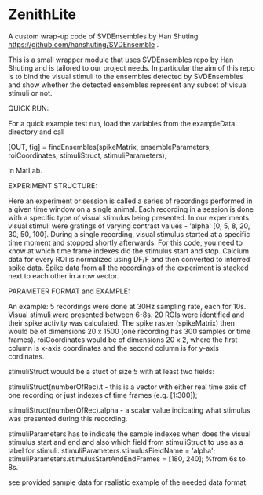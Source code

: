 # ZenithLite
 A custom wrap-up  code of SVDEnsembles by Han Shuting https://github.com/hanshuting/SVDEnsemble .

This is a small wrapper module that uses SVDEnsembles repo by Han Shuting and is tailored to our project needs.
In particular the aim of this repo is to bind the visual stimuli to the ensembles detected by SVDEnsembles and show 
whether the detected ensembles represent any subset of visual stimuli or not.

QUICK RUN:

For a quick example test run, load the variables from the exampleData directory and call

[OUT, fig] = findEnsembles(spikeMatrix, ensembleParameters, roiCoordinates, stimuliStruct, stimuliParameters);

in MatLab.


EXPERIMENT STRUCTURE:

Here an experiment or session is called a series of recordings performed in a given time window on a single animal.
Each recording in a session is done with a specific type of visual stimulus being presented. In our experiments 
visual stimuli were gratings of varying contrast values - 'alpha' [0, 5, 8, 20, 30, 50, 100].
During a single recording, visual stimulus started at a specific time moment and stopped shortly afterwards. 
For this code, you need to know at which time frame indexes did the stimulus start and stop. 
Calcium data for every ROI is normalized using DF/F and then converted to inferred spike data. Spike data from all the recordings
of the experiment is stacked next to each other in a row vector. 


PARAMETER FORMAT and EXAMPLE:

An example:
5 recordings were done at 30Hz sampling rate, each for 10s. Visual stimuli were presented between 6-8s. 20 ROIs were identified
and their spike activity was calculated.
The spike raster (spikeMatrix) then would be of dimensions 20 x 1500 (one recording has 300 samples or time frames).
roiCoordinates would be of dimensions 20 x 2, where the first column is x-axis coordinates and the second column is for y-axis cordinates.

stimuliStruct wouuld be a stuct of size 5 with at least two fields:

stimuliStruct(numberOfRec).t - this is a vector with either real time axis of one recording or just indexes of time frames (e.g. [1:300]);

stimuliStruct(numberOfRec).alpha - a scalar value indicating what stimulus was presented during this recording.


stimuliParameters has to indicate the sample indexes when does the visual stimulus start and end and also which field from stimuliStruct to
use as a label for stimuli.
stimuliParameters.stimulusFieldName = 'alpha';
stimuliParameters.stimulusStartAndEndFrames = [180, 240]; %from 6s to 8s.

see provided sample data for realistic example of the needed data format.


